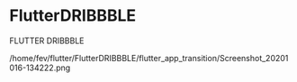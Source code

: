 # FlutterDRIBBBLE
FLUTTER DRIBBBLE

/home/fev/flutter/FlutterDRIBBBLE/flutter_app_transition/Screenshot_20201016-134222.png

